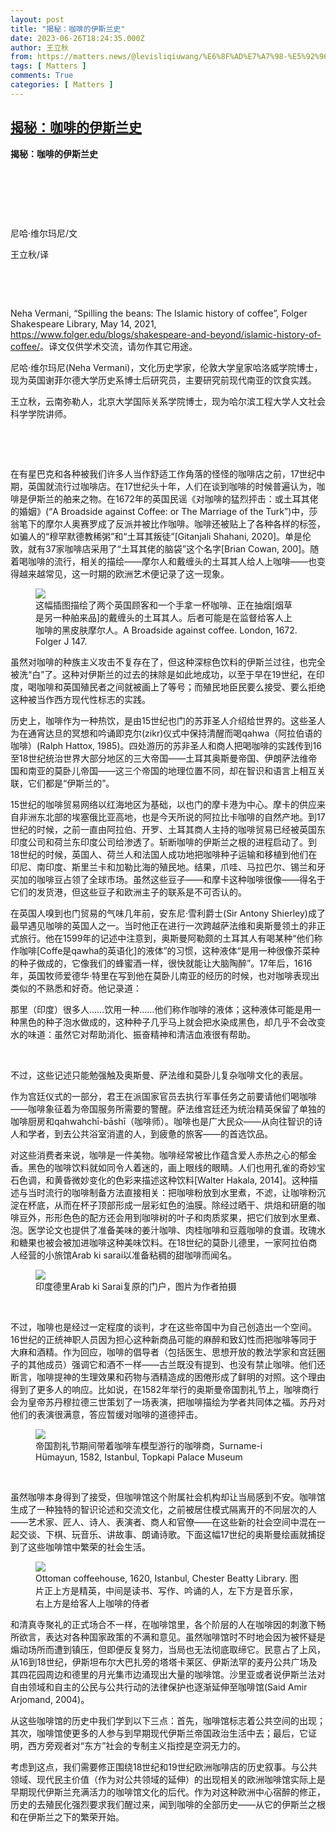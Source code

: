 ```yaml
---
layout: post
title: "揭秘：咖啡的伊斯兰史"
date: 2023-06-26T18:24:35.000Z
author: 王立秋
from: https://matters.news/@levisliqiuwang/%E6%8F%AD%E7%A7%98-%E5%92%96%E5%95%A1%E7%9A%84%E4%BC%8A%E6%96%AF%E5%85%B0%E5%8F%B2-bafybeihizqansntweusewxauupcn4izhag6olad5dfsbjexz2joxprqoam
tags: [ Matters ]
comments: True
categories: [ Matters ]
---
```

<!--1687803875000-->
[揭秘：咖啡的伊斯兰史](https://matters.news/@levisliqiuwang/%E6%8F%AD%E7%A7%98-%E5%92%96%E5%95%A1%E7%9A%84%E4%BC%8A%E6%96%AF%E5%85%B0%E5%8F%B2-bafybeihizqansntweusewxauupcn4izhag6olad5dfsbjexz2joxprqoam)
------

<div>
<p><strong>揭秘：咖啡的伊斯兰史</strong></p><p><br class="smart"></p><p><br class="smart"></p><p><br class="smart"></p><p>尼哈·维尔玛尼/文</p><p>王立秋/译</p><p><br class="smart"></p><p><br class="smart"></p><p>Neha Vermani, “Spilling the beans: The Islamic history of coffee”, Folger Shakespeare Library, May 14, 2021, <a target="_blank" rel="noopener noreferrer nofollow" href="https://www.folger.edu/blogs/shakespeare-and-beyond/islamic-history-of-coffee/">https://www.folger.edu/blogs/shakespeare-and-beyond/islamic-history-of-coffee/</a>。译文仅供学术交流，请勿作其它用途。</p><p>尼哈·维尔玛尼(Neha Vermani)，文化历史学家，伦敦大学皇家哈洛威学院博士，现为英国谢菲尔德大学历史系博士后研究员，主要研究前现代南亚的饮食实践。</p><p>王立秋，云南弥勒人，北京大学国际关系学院博士，现为哈尔滨工程大学人文社会科学学院讲师。</p><p><br class="smart"></p><p><br class="smart"></p><p>在有星巴克和各种被我们许多人当作舒适工作角落的怪怪的咖啡店之前，17世纪中期，英国就流行过咖啡店。在17世纪头十年，人们在谈到咖啡的时候普遍认为，咖啡是伊斯兰的舶来之物。在1672年的英国民谣《对咖啡的猛烈抨击：或土耳其佬的婚姻》(“A Broadside against Coffee: or The Marriage of the Turk”)中，莎翁笔下的摩尔人奥赛罗成了反派并被比作咖啡。咖啡还被贴上了各种各样的标签，如骗人的“穆罕默德教稀粥”和“土耳其叛徒”[Gitanjali Shahani, 2020]。单是伦敦，就有37家咖啡店采用了“土耳其佬的脑袋”这个名字[Brian Cowan, 200]。随着喝咖啡的流行，相关的描绘——摩尔人和戴缠头的土耳其人给人上咖啡——也变得越来越常见，这一时期的欧洲艺术便记录了这一现象。</p><figure class="image"><img src="https://imagedelivery.net/kDRCweMmqLnTPNlbum-pYA/prod/embed/93e9e402-26ee-4c94-9d92-d7fb4d24a027.jpeg/public" referrerpolicy="no-referrer"><figcaption>这幅插图描绘了两个英国顾客和一个手拿一杯咖啡、正在抽烟[烟草是另一种舶来品]的戴缠头的土耳其人。后者可能是在监督给客人上咖啡的黑皮肤摩尔人。A Broadside against coffee. London, 1672. Folger J 147.</figcaption></figure><p></p><p>虽然对咖啡的种族主义攻击不复存在了，但这种深棕色饮料的伊斯兰过往，也完全被洗“白”了。这种对伊斯兰的过去的抹除是如此地成功，以至于早在19世纪，在印度，喝咖啡和英国殖民者之间就被画上了等号；而殖民地臣民要么接受、要么拒绝这种被当作西方现代性标志的实践。</p><p></p><p>历史上，咖啡作为一种热饮，是由15世纪也门的苏菲圣人介绍给世界的。这些圣人为在通宵达旦的冥想和吟诵即克尔(zikr)仪式中保持清醒而喝qahwa（阿拉伯语的咖啡）(Ralph Hattox, 1985)。四处游历的苏非圣人和商人把喝咖啡的实践传到16至18世纪统治世界大部分地区的三大帝国——土耳其奥斯曼帝国、伊朗萨法维帝国和南亚的莫卧儿帝国——这三个帝国的地理位置不同，却在智识和语言上相互关联，它们都是“伊斯兰的”。</p><p></p><p>15世纪的咖啡贸易网络以红海地区为基础，以也门的摩卡港为中心。摩卡的供应来自非洲东北部的埃塞俄比亚高地，也是今天所说的阿拉比卡咖啡的自然产地。到17世纪的时候，之前一直由阿拉伯、开罗、土耳其商人主持的咖啡贸易已经被英国东印度公司和荷兰东印度公司给渗透了。斩断咖啡的伊斯兰之根的进程启动了。到18世纪的时候，英国人、荷兰人和法国人成功地把咖啡种子运输和移植到他们在印尼、南印度、斯里兰卡和加勒比海的殖民地。结果，爪哇、马拉巴尔、锡兰和牙买加的咖啡豆占领了全球市场。虽然这些豆子——和摩卡这种咖啡很像——得名于它们的发货港，但这些豆子和欧洲主子的联系是不可否认的。</p><p></p><p>在英国人嗅到也门贸易的气味几年前，安东尼·雪利爵士(Sir Antony Shierley)成了最早遇见咖啡的英国人之一。当时他正在进行一次跨越萨法维和奥斯曼领土的非正式旅行。他在1599年的记述中注意到，奥斯曼阿勒颇的土耳其人有喝某种“他们称作咖啡[Coffe是qawha的英语化]的液体”的习惯，这种液体“是用一种很像芥菜种的种子做成的，它像我们的蜂蜜酒一样，很快就能让大脑陶醉”。17年后，1616年，英国牧师爱德华·特里在写到他在莫卧儿南亚的经历的时候，也对咖啡表现出类似的不熟悉和好奇。他记录道：</p><p></p><p>那里（印度）很多人……饮用一种……他们称作咖啡的液体；这种液体可能是用一种黑色的种子泡水做成的，这种种子几乎马上就会把水染成黑色，却几乎不会改变水的味道：虽然它对帮助消化、振奋精神和清洁血液很有帮助。</p><p><br class="smart"></p><p>不过，这些记述只能勉强触及奥斯曼、萨法维和莫卧儿复杂咖啡文化的表层。</p><p></p><p>作为宫廷仪式的一部分，君王在派国家官员去执行军事任务之前要请他们喝咖啡——咖啡象征着为帝国服务所需要的警醒。萨法维宫廷还为统治精英保留了单独的咖啡厨房和qahwahchī-bāshī（咖啡师）。咖啡也是广大民众——从向往智识的诗人和学者，到去公共浴室消遣的人，到疲惫的旅客——的首选饮品。</p><p></p><p>对这些消费者来说，咖啡是一件美物。咖啡经常被比作蕴含爱人赤热之心的郁金香。黑色的咖啡饮料就如同令人着迷的，画上眼线的眼睛。人们也用孔雀的奇妙宝石色调，和黄昏微妙变化的色彩来描述这种饮料[Walter Hakala, 2014]。这种描述与当时流行的咖啡制备方法直接相关：把咖啡粉放到水里煮，不滤，让咖啡粉沉淀在杯底，从而在杯子顶部形成一层彩虹色的油膜。除经过晒干、烘焙和研磨的咖啡豆外，形形色色的配方还会用到咖啡树的叶子和肉质浆果，把它们放到水里煮、泡。医学论文也提供了准备美味的姜汁咖啡、肉桂咖啡和豆蔻咖啡的食谱。玫瑰水和糖果也被会被加进咖啡这种美味饮料。在18世纪的莫卧儿德里，一家阿拉伯商人经营的小旅馆Arab ki sarai以准备粘稠的甜咖啡而闻名。</p><figure class="image"><img src="https://imagedelivery.net/kDRCweMmqLnTPNlbum-pYA/prod/embed/fada5d2e-a303-492d-8bb1-16c072d2480e.jpeg/public" referrerpolicy="no-referrer"><figcaption>印度德里Arab ki Sarai复原的门户，图片为作者拍摄</figcaption></figure><p><br class="smart"></p><p>不过，咖啡也是经过一定程度的谈判，才在这些帝国中为自己创造出一个空间。16世纪的正统神职人员因为担心这种新商品可能的麻醉和致幻性而把咖啡等同于大麻和酒精。作为回应，咖啡的倡导者（包括医生、思想开放的教法学家和宫廷圈子的其他成员）强调它和酒不一样——古兰既没有提到、也没有禁止咖啡。他们还断言，咖啡提神的生理效果和药物与酒精造成的困倦形成了鲜明的对照。这个理由得到了更多人的响应。比如说，在1582年举行的奥斯曼帝国割礼节上，咖啡商行会为皇帝苏丹穆拉德三世策划了一场表演，把咖啡描绘为学者共同体之福。苏丹对他们的表演很满意，答应暂缓对咖啡的道德抨击。</p><figure class="image"><img src="https://imagedelivery.net/kDRCweMmqLnTPNlbum-pYA/prod/embed/87ad8817-c8bf-4cee-85de-73d4f07ad54a.jpeg/public" referrerpolicy="no-referrer"><figcaption>帝国割礼节期间带着咖啡车模型游行的咖啡商，Surname-i Hümayun, 1582, Istanbul, Topkapi Palace Museum</figcaption></figure><p><br class="smart"></p><p>虽然咖啡本身得到了接受，但咖啡馆这个附属社会机构却让当局感到不安。咖啡馆生成了一种独特的智识论述和交流文化，之前被居住模式隔离开的不同层次的人——艺术家、匠人、诗人、表演者、商人和官僚——在这些新的社会空间中混在一起交谈、下棋、玩音乐、讲故事、朗诵诗歌。下面这幅17世纪的奥斯曼绘画就捕捉到了这些咖啡馆中繁荣的社会生活。</p><figure class="image"><img src="https://imagedelivery.net/kDRCweMmqLnTPNlbum-pYA/prod/embed/d0c6474d-e9b7-4e6b-bed1-dd61a9b177e5.jpeg/public" referrerpolicy="no-referrer"><figcaption>Ottoman coffeehouse, 1620, Istanbul, Chester Beatty Library. 图片正上方是精英，中间是读书、写作、吟诵的人，左下方是音乐家，右上方是给客人上咖啡的侍者</figcaption></figure><p></p><p>和清真寺聚礼的正式场合不一样，在咖啡馆里，各个阶层的人在咖啡因的刺激下畅所欲言，表达对各种国家政策的不满和意见。虽然咖啡馆时不时地会因为被怀疑是煽动场所而遭到镇压，但即便反复努力，当局也无法彻底取缔它。民意占了上风，从16到18世纪，伊斯坦布尔大巴扎旁的塔塔卡莱区、伊斯法罕的麦丹公共广场及其四花园周边和德里的月光集市边涌现出大量的咖啡馆。沙里亚或者说伊斯兰法对自由领域和自主的公民与公共行动的法律保护也逐渐延伸至咖啡馆(Said Amir Arjomand, 2004)。</p><p></p><p>从这些咖啡馆的历史中我们学到以下三点：首先，咖啡馆标志着公共空间的出现；其次，咖啡馆使更多的人参与到早期现代伊斯兰帝国政治生活中去；最后，它证明，西方旁观者对“东方”社会的专制主义指控是空洞无力的。</p><p></p><p>考虑到这点，我们需要修正围绕18世纪和19世纪欧洲咖啡店的历史叙事。与公共领域、现代民主价值（作为对公共领域的延伸）的出现相关的欧洲咖啡馆实际上是早期现代伊斯兰充满活力的咖啡馆文化的后代。作为对这种欧洲中心宿醉的修正，历史的去殖民化强烈要求我们醒过来，闻到咖啡的全部历史——从它的伊斯兰之根和在伊斯兰之下的繁荣开始。</p>
</div>
